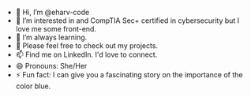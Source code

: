 - 👋 Hi, I’m @eharv-code
- 👀 I’m interested in and CompTIA Sec+ certified in cybersecurity but I love me some front-end.
- 🌱 I’m always learning.
- 💞️ Please feel free to check out my projects. 
- 📫 Find me on LinkedIn. I'd love to connect.
- 😄 Pronouns: She/Her 
- ⚡ Fun fact: I can give you a fascinating story on the importance of the color blue. 

<!---
eharv-code/eharv-code is a ✨ special ✨ repository because its `README.md` (this file) appears on your GitHub profile.
You can click the Preview link to take a look at your changes.
--->
